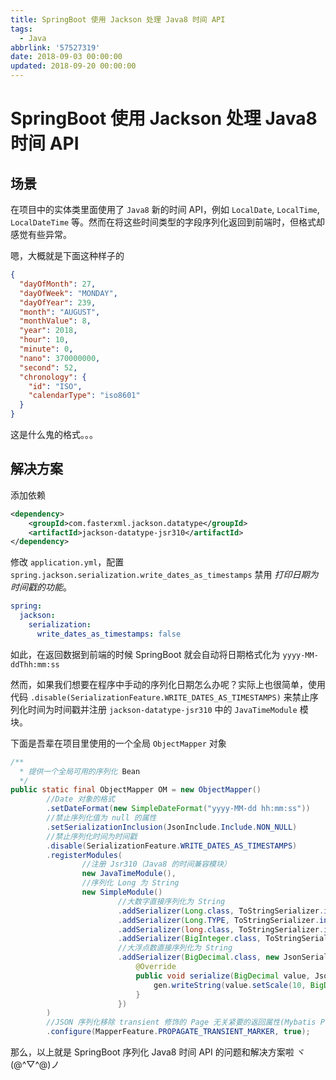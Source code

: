 ```yaml
---
title: SpringBoot 使用 Jackson 处理 Java8 时间 API
tags:
  - Java
abbrlink: '57527319'
date: 2018-09-03 00:00:00
updated: 2018-09-20 00:00:00
---
```

# SpringBoot 使用 Jackson 处理 Java8 时间 API

## 场景

在项目中的实体类里面使用了 `Java8` 新的时间 API，例如 `LocalDate`, `LocalTime`, `LocalDateTime` 等。然而在将这些时间类型的字段序列化返回到前端时，但格式却感觉有些异常。

嗯，大概就是下面这种样子的

```json
{
  "dayOfMonth": 27,
  "dayOfWeek": "MONDAY",
  "dayOfYear": 239,
  "month": "AUGUST",
  "monthValue": 8,
  "year": 2018,
  "hour": 10,
  "minute": 0,
  "nano": 370000000,
  "second": 52,
  "chronology": {
    "id": "ISO",
    "calendarType": "iso8601"
  }
}
```

这是什么鬼的格式。。。

## 解决方案

添加依赖

```xml
<dependency>
    <groupId>com.fasterxml.jackson.datatype</groupId>
    <artifactId>jackson-datatype-jsr310</artifactId>
</dependency>
```

修改 `application.yml`，配置 `spring.jackson.serialization.write_dates_as_timestamps` 禁用 *打印日期为时间戳的功能*。

```yaml
spring:
  jackson:
    serialization:
      write_dates_as_timestamps: false
```

如此，在返回数据到前端的时候 SpringBoot 就会自动将日期格式化为 `yyyy-MM-ddThh:mm:ss`

然而，如果我们想要在程序中手动的序列化日期怎么办呢？实际上也很简单，使用代码 `.disable(SerializationFeature.WRITE_DATES_AS_TIMESTAMPS)` 来禁止序列化时间为时间戳并注册 `jackson-datatype-jsr310` 中的 `JavaTimeModule` 模块。

下面是吾辈在项目里使用的一个全局 `ObjectMapper` 对象

```java
/**
  * 提供一个全局可用的序列化 Bean
  */
public static final ObjectMapper OM = new ObjectMapper()
        //Date 对象的格式
        .setDateFormat(new SimpleDateFormat("yyyy-MM-dd hh:mm:ss"))
        //禁止序列化值为 null 的属性
        .setSerializationInclusion(JsonInclude.Include.NON_NULL)
        //禁止序列化时间为时间戳
        .disable(SerializationFeature.WRITE_DATES_AS_TIMESTAMPS)
        .registerModules(
                //注册 Jsr310（Java8 的时间兼容模块）
                new JavaTimeModule(),
                //序列化 Long 为 String
                new SimpleModule()
                        //大数字直接序列化为 String
                        .addSerializer(Long.class, ToStringSerializer.instance)
                        .addSerializer(Long.TYPE, ToStringSerializer.instance)
                        .addSerializer(long.class, ToStringSerializer.instance)
                        .addSerializer(BigInteger.class, ToStringSerializer.instance)
                        //大浮点数直接序列化为 String
                        .addSerializer(BigDecimal.class, new JsonSerializer<BigDecimal>() {
                            @Override
                            public void serialize(BigDecimal value, JsonGenerator gen, SerializerProvider serializers) throws IOException {
                                gen.writeString(value.setScale(10, BigDecimal.ROUND_HALF_UP).toPlainString());
                            }
                        })
        )
        //JSON 序列化移除 transient 修饰的 Page 无关紧要的返回属性(Mybatis Plus)
        .configure(MapperFeature.PROPAGATE_TRANSIENT_MARKER, true);
```

那么，以上就是 SpringBoot 序列化 Java8 时间 API 的问题和解决方案啦 ヾ(@^▽^@)ノ
